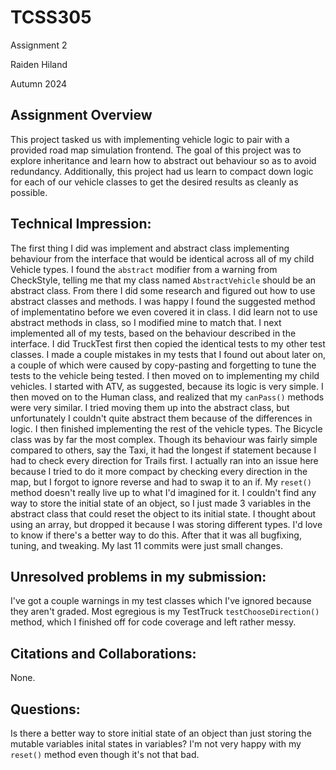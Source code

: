 # TCSS305

Assignment 2

Raiden Hiland

Autumn 2024

## Assignment Overview
This project tasked us with implementing vehicle logic to pair with a
provided road map simulation frontend. The goal of this project was to
explore inheritance and learn how to abstract out behaviour so as to avoid
redundancy. Additionally, this project had us learn to compact down logic
for each of our vehicle classes to get the desired results as cleanly as
possible.

## Technical Impression:
The first thing I did was implement and abstract class implementing behaviour
from the interface that would be identical across all of my child Vehicle types.
I found the `abstract` modifier from a warning from CheckStyle, telling me that
my class named `AbstractVehicle` should be an abstract class. From there I did
some research and figured out how to use abstract classes and methods. I was
happy I found the suggested method of implementatino before we even covered it
in class. I did learn not to use abstract methods in class, so I modified mine
to match that.
I next implemented all of my tests, based on the behaviour described in the
interface. I did TruckTest first then copied the identical tests to my other
test classes. I made a couple mistakes in my tests that I found out about
later on, a couple of which were caused by copy-pasting and forgetting to
tune the tests to the vehicle being tested.
I then moved on to implementing my child vehicles. I started with ATV, as
suggested, because its logic is very simple. I then moved on to the Human
class, and realized that my `canPass()` methods were very similar. I tried
moving them up into the abstract class, but unfortunately I couldn't quite
abstract them because of the differences in logic. I then finished implementing
the rest of the vehicle types. The Bicycle class was by far the most complex.
Though its behaviour was fairly simple compared to others, say the Taxi,
it had the longest if statement because I had to check every direction for
Trails first. I actually ran into an issue here because I tried to do it more
compact by checking every direction in the map, but I forgot to ignore reverse
and had to swap it to an if.
My `reset()` method doesn't really live up to what I'd imagined for it. I
couldn't find any way to store the initial state of an object, so I just
made 3 variables in the abstract class that could reset the object to its
initial state. I thought about using an array, but dropped it because I was
storing different types. I'd love to know if there's a better way to do this.
After that it was all bugfixing, tuning, and tweaking. My last 11 commits were
just small changes.

## Unresolved problems in my submission:
I've got a couple warnings in my test classes which I've ignored because
they aren't graded. Most egregious is my TestTruck `testChooseDirection()`
method, which I finished off for code coverage and left rather messy.

## Citations and Collaborations:
None.

## Questions:
Is there a better way to store initial state of an object than just
storing the mutable variables inital states in variables? I'm not very
happy with my `reset()` method even though it's not that bad.